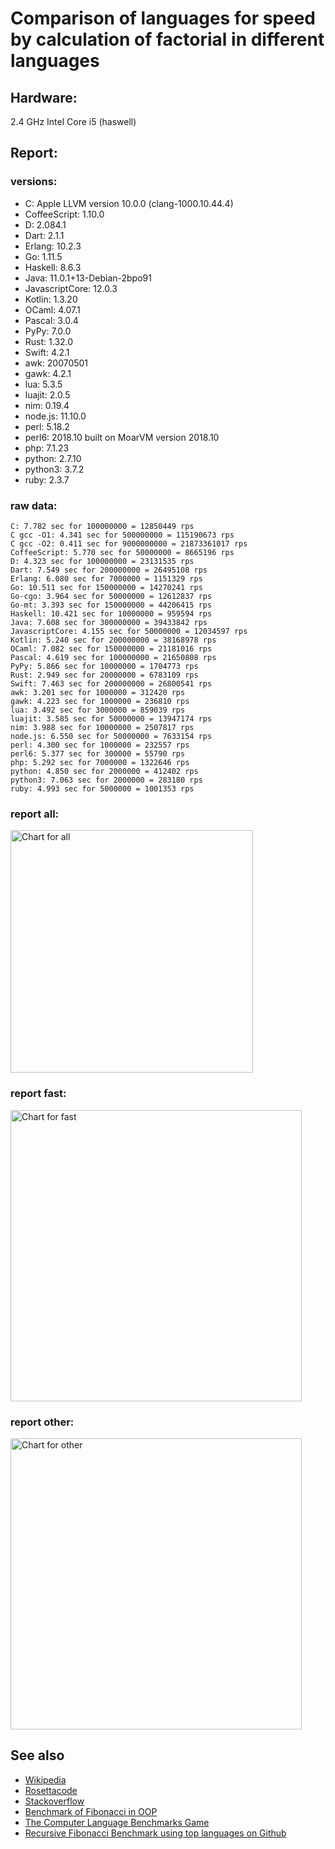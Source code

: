 Comparison of languages for speed by calculation of factorial in different languages
====================================================================================

Hardware:
---------
2.4 GHz Intel Core i5 (haswell)

Report:
-------
### versions:

  * C: Apple LLVM version 10.0.0 (clang-1000.10.44.4)
  * CoffeeScript: 1.10.0
  * D: 2.084.1
  * Dart: 2.1.1
  * Erlang: 10.2.3
  * Go: 1.11.5
  * Haskell: 8.6.3
  * Java: 11.0.1+13-Debian-2bpo91
  * JavascriptCore: 12.0.3
  * Kotlin: 1.3.20
  * OCaml: 4.07.1
  * Pascal: 3.0.4
  * PyPy: 7.0.0
  * Rust: 1.32.0
  * Swift: 4.2.1
  * awk: 20070501
  * gawk: 4.2.1
  * lua: 5.3.5
  * luajit: 2.0.5
  * nim: 0.19.4
  * node.js: 11.10.0
  * perl: 5.18.2
  * perl6: 2018.10 built on MoarVM version 2018.10
  * php: 7.1.23
  * python: 2.7.10
  * python3: 3.7.2
  * ruby: 2.3.7


### raw data:

    C: 7.782 sec for 100000000 = 12850449 rps
    C gcc -O1: 4.341 sec for 500000000 = 115190673 rps
    C gcc -O2: 0.411 sec for 9000000000 = 21873361017 rps
    CoffeeScript: 5.770 sec for 50000000 = 8665196 rps
    D: 4.323 sec for 100000000 = 23131535 rps
    Dart: 7.549 sec for 200000000 = 26495108 rps
    Erlang: 6.080 sec for 7000000 = 1151329 rps
    Go: 10.511 sec for 150000000 = 14270241 rps
    Go-cgo: 3.964 sec for 50000000 = 12612837 rps
    Go-mt: 3.393 sec for 150000000 = 44206415 rps
    Haskell: 10.421 sec for 10000000 = 959594 rps
    Java: 7.608 sec for 300000000 = 39433842 rps
    JavascriptCore: 4.155 sec for 50000000 = 12034597 rps
    Kotlin: 5.240 sec for 200000000 = 38168978 rps
    OCaml: 7.082 sec for 150000000 = 21181016 rps
    Pascal: 4.619 sec for 100000000 = 21650808 rps
    PyPy: 5.866 sec for 10000000 = 1704773 rps
    Rust: 2.949 sec for 20000000 = 6783109 rps
    Swift: 7.463 sec for 200000000 = 26800541 rps
    awk: 3.201 sec for 1000000 = 312420 rps
    gawk: 4.223 sec for 1000000 = 236810 rps
    lua: 3.492 sec for 3000000 = 859039 rps
    luajit: 3.585 sec for 50000000 = 13947174 rps
    nim: 3.988 sec for 10000000 = 2507817 rps
    node.js: 6.550 sec for 50000000 = 7633154 rps
    perl: 4.300 sec for 1000000 = 232557 rps
    perl6: 5.377 sec for 300000 = 55790 rps
    php: 5.292 sec for 7000000 = 1322646 rps
    python: 4.850 sec for 2000000 = 412402 rps
    python3: 7.063 sec for 2000000 = 283180 rps
    ruby: 4.993 sec for 5000000 = 1001353 rps


### report all:

<img alt="Chart for all" width="388" src="https://chart.googleapis.com/chart?cht=bhs&chs=582x515&chd=t%3A115190673%2C44206414%2C39433841%2C38168977%2C26800541%2C26495108%2C23131535%2C21650807%2C21181015%2C14270240%2C13947173%2C12850449%2C12612836%2C12034596%2C8665196%2C7633154%2C6783108%2C2507816%2C1704773%2C1322646%2C1151328%2C1001353%2C959593%2C859038%2C412402%2C312420%2C283179%2C236810%2C232556&chco=4d89f9&chbh=12&chds=0,115190673.278427&chxt=x,y,r&chxl=1%3A%7Cperl%7Cgawk%7Cpython3%7Cawk%7Cpython%7Clua%7CHaskell%7Cruby%7CErlang%7Cphp%7CPyPy%7Cnim%7CRust%7Cnode.js%7CCoffeeScript%7CJavascriptCore%7CGo-cgo%7CC%7Cluajit%7CGo%7COCaml%7CPascal%7CD%7CDart%7CSwift%7CKotlin%7CJava%7CGo-mt%7CC%20gcc%20-O1%7C2%3A%7C232556%20rps%7C236810%20rps%7C283179%20rps%7C312420%20rps%7C412402%20rps%7C859038%20rps%7C959593%20rps%7C1001353%20rps%7C1151328%20rps%7C1322646%20rps%7C1704773%20rps%7C2507816%20rps%7C6783108%20rps%7C7633154%20rps%7C8665196%20rps%7C12034596%20rps%7C12612836%20rps%7C12850449%20rps%7C13947173%20rps%7C14270240%20rps%7C21181015%20rps%7C21650807%20rps%7C23131535%20rps%7C26495108%20rps%7C26800541%20rps%7C38168977%20rps%7C39433841%20rps%7C44206414%20rps%7C115190673%20rps%7C0%3A%7C0%20%25%7C10%20%25%7C20%20%25%7C30%20%25%7C40%20%25%7C50%20%25%7C60%20%25%7C70%20%25%7C80%20%25%7C90%20%25%7C100%20%25">

### report fast:

<img alt="Chart for fast" width="466" src="https://chart.googleapis.com/chart?cht=bhs&chs=700x328&chd=t%3A115190673%2C44206414%2C39433841%2C38168977%2C26800541%2C26495108%2C23131535%2C21650807%2C21181015%2C14270240%2C13947173%2C12850449%2C12612836%2C12034596%2C8665196%2C7633154%2C6783108%2C2507816&chco=4d89f9&chbh=12&chds=0,115190673.278427&chxt=x,y,r&chxl=1%3A%7Cnim%7CRust%7Cnode.js%7CCoffeeScript%7CJavascriptCore%7CGo-cgo%7CC%7Cluajit%7CGo%7COCaml%7CPascal%7CD%7CDart%7CSwift%7CKotlin%7CJava%7CGo-mt%7CC%20gcc%20-O1%7C2%3A%7C2507816%20rps%7C6783108%20rps%7C7633154%20rps%7C8665196%20rps%7C12034596%20rps%7C12612836%20rps%7C12850449%20rps%7C13947173%20rps%7C14270240%20rps%7C21181015%20rps%7C21650807%20rps%7C23131535%20rps%7C26495108%20rps%7C26800541%20rps%7C38168977%20rps%7C39433841%20rps%7C44206414%20rps%7C115190673%20rps%7C0%3A%7C0%20%25%7C10%20%25%7C20%20%25%7C30%20%25%7C40%20%25%7C50%20%25%7C60%20%25%7C70%20%25%7C80%20%25%7C90%20%25%7C100%20%25">

### report other:

<img alt="Chart for other" width="466" src="https://chart.googleapis.com/chart?cht=bhs&chs=700x209&chd=t%3A1704773%2C1322646%2C1151328%2C1001353%2C959593%2C859038%2C412402%2C312420%2C283179%2C236810%2C232556&chco=4d89f9&chbh=12&chds=0,1704773.20643411&chxt=x,y,r&chxl=1%3A%7Cperl%7Cgawk%7Cpython3%7Cawk%7Cpython%7Clua%7CHaskell%7Cruby%7CErlang%7Cphp%7CPyPy%7C2%3A%7C232556%20rps%7C236810%20rps%7C283179%20rps%7C312420%20rps%7C412402%20rps%7C859038%20rps%7C959593%20rps%7C1001353%20rps%7C1151328%20rps%7C1322646%20rps%7C1704773%20rps%7C0%3A%7C0%20%25%7C10%20%25%7C20%20%25%7C30%20%25%7C40%20%25%7C50%20%25%7C60%20%25%7C70%20%25%7C80%20%25%7C90%20%25%7C100%20%25">



See also
--------

  * [Wikipedia](http://en.wikipedia.org/wiki/Factorial)
  * [Rosettacode](http://rosettacode.org/wiki/Factorial)
  * [Stackoverflow](http://stackoverflow.com/questions/23930/factorial-algorithms-in-different-languages)
  * [Benchmark of Fibonacci in OOP](https://github.com/Balancer/benchmarks-fib-obj)
  * [The Computer Language Benchmarks Game](http://benchmarksgame.alioth.debian.org)
  * [Recursive Fibonacci Benchmark using top languages on Github](https://github.com/drujensen/fib)
